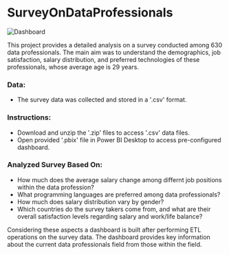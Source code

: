 # SurveyOnDataProfessionals
![Dashboard](https://github.com/Cherukuri-Thanu/SurveyOnDataProfessionals/assets/167354871/99e0cf14-f6f5-4c28-9105-a9111ef8715f)

This project provides a detailed analysis on a survey conducted among 630 data professionals. The main aim was to understand the demographics, job satisfaction, salary distribution, and preferred technologies of these professionals, whose average age is 29 years.

### Data:
- The survey data was collected and stored in a '.csv' format.

### Instructions:
- Download and unzip the '.zip' files to access '.csv' data files.
- Open provided '.pbix' file in Power BI Desktop to access pre-configured dashboard.

### Analyzed Survey Based On:
- How much does the average salary change among differnt job positions within the data profession?
- What programming languages are preferred among data professionals?
- How much does salary distribution vary by gender?
- Which countries do the survey takers come from, and what are their overall satisfaction levels regarding salary and work/life balance?

Considering these aspects a dashboard is built after performing ETL operations on the survey data. The dashboard provides key information about the current data professionals field from those within the field.
